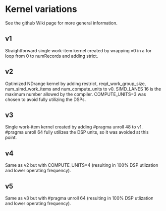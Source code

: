 # Kernel variations

See the github Wiki page for more general information. 

## v1

Straightforward single work-item kernel created by wrapping v0 in a
for loop from 0 to numRecords and adding strict.

## v2

Optimized NDrange kernel by adding restrict, reqd_work_group_size,
num_simd_work_items and num_compute_units to v0. SIMD_LANES 16 is
the maximum number allowed by the compiler. COMPUTE_UNITS=3 was
chosen to avoid fully utilizing the DSPs.

## v3

Single work-item kernel created by adding #pragma unroll 48 to v1.
#pragma unroll 64 fully utilizes the DSP units, so it was avoided
at this point.

## v4

Same as v2 but with COMPUTE_UNITS=4 (resulting in 100% DSP utlization
and lower operating frequency).

## v5

Same as v3 but with #pragma unroll 64 (resulting in 100% DSP utlization
and lower operating frequency).

